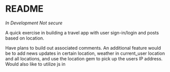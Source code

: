 # README

<!-- This README would normally document whatever steps are necessary to get the
application up and running.

Things you may want to cover:

* Ruby version

* System dependencies

* Configuration

* Database creation

* Database initialization

* How to run the test suite

* Services (job queues, cache servers, search engines, etc.)

* Deployment instructions

* ... -->

*In Development* *Not secure* 

A quick exercise in building a travel app with user sign-in/login and posts based on location. 

Have plans to build out associated comments. An additional feature would be to add news updates in certain location, weather in current_user location and all locations, and use the location gem to pick up the users IP address. Would also like to utilize js in <script> files for changing h1 elements.  

Run thin start --ssl to get the server running. 

[Watch video walkthrough here](https://www.youtube.com/watch?v=rs0huc6m1vM)
